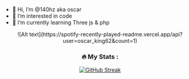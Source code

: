 - 👋 Hi, I’m @140hz aka oscar
- 👀 I’m interested in code
- 🌱 I’m currently learning Three js & php
<!---
140hz/140hz is a ✨ special ✨ repository because its `README.md` (this file) appears on your GitHub profile.
You can click the Preview link to take a look at your changes.
--->
<center>
![Alt text](https://spotify-recently-played-readme.vercel.app/api?user=oscar_king62&count=1)


### :fire: My Stats :
[![GitHub Streak](https://streak-stats.demolab.com/?user=140hz&theme=dark)](https://git.io/streak-stats)
</center>
